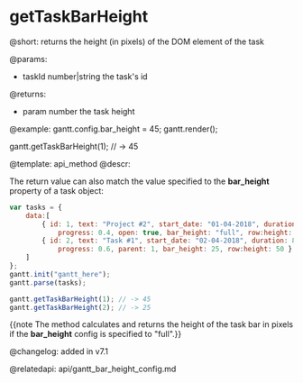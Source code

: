 getTaskBarHeight
=============


@short: returns the height (in pixels) of the DOM element of the task


@params:
- taskId	number|string	the task's id

@returns:
- param		number		the task height


@example:
gantt.config.bar_height = 45;
gantt.render();

gantt.getTaskBarHeight(1); // -> 45

@template:	api_method
@descr:

The return value can also match the value specified to the **bar_height** property of a task object:

~~~js
var tasks = {
  	data:[
     	{ id: 1, text: "Project #2", start_date: "01-04-2018", duration: 18, 
		 	progress: 0.4, open: true, bar_height: "full", row:height: 50 }, 
		{ id: 2, text: "Task #1", start_date: "02-04-2018", duration: 8, 
			progress: 0.6, parent: 1, bar_height: 25, row:height: 50 },
   	]
};
gantt.init("gantt_here");
gantt.parse(tasks);

gantt.getTaskBarHeight(1); // -> 45
gantt.getTaskBarHeight(2); // -> 25
~~~

{{note 
The method calculates and returns the height of the task bar in pixels if the **bar_height** config is specified to "full".}}


@changelog: added in v7.1

@relatedapi: api/gantt_bar_height_config.md